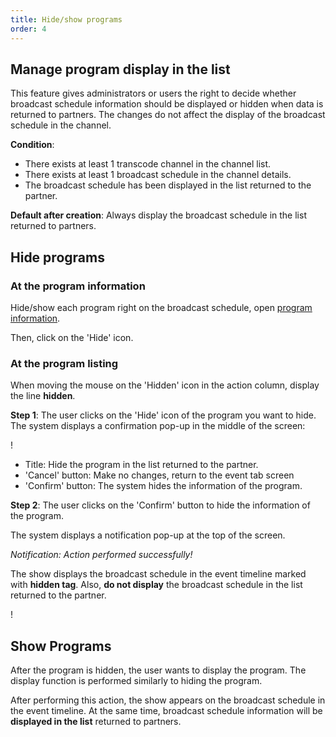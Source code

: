 ```yaml
---
title: Hide/show programs
order: 4
---
```


## Manage program display in the list

This feature gives administrators or users the right to decide whether broadcast schedule information should be displayed or hidden when data is returned to partners. The changes do not affect the display of the broadcast schedule in the channel.

**Condition**:

- There exists at least 1 transcode channel in the channel list.
- There exists at least 1 broadcast schedule in the channel details.
- The broadcast schedule has been displayed in the list returned to the partner.

**Default after creation**: Always display the broadcast schedule in the list returned to partners.

## Hide programs

### At the program information

Hide/show each program right on the broadcast schedule, open [program information](2.2-epg-list.md#view-information-each-program).

Then, click on the 'Hide' icon.

### At the program listing

When moving the mouse on the 'Hidden' icon in the action column, display the line **hidden**.

**Step 1**:
The user clicks on the 'Hide' icon of the program you want to hide.
The system displays a confirmation pop-up in the middle of the screen:

! 

- Title: Hide the program in the list returned to the partner.
- 'Cancel' button: Make no changes, return to the event tab screen
- 'Confirm' button: The system hides the information of the program.

**Step 2**:
The user clicks on the 'Confirm' button to hide the information of the program.

The system displays a notification pop-up at the top of the screen.

 <!-- ![]() -->

_Notification: Action performed successfully!_

The show displays the broadcast schedule in the event timeline marked with **hidden tag**. Also, **do not display** the broadcast schedule in the list returned to the partner.

! 

## Show Programs

After the program is hidden, the user wants to display the program. The display function is performed similarly to hiding the program.

After performing this action, the show appears on the broadcast schedule in the event timeline. At the same time, broadcast schedule information will be **displayed in the list** returned to partners.
